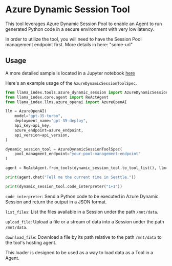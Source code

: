 # Azure Dynamic Session Tool

This tool leverages Azure Dynamic Session Pool to enable an Agent to run generated Python code in a secure environment with very low latency.

In order to utilize the tool, you will need to have the Session Pool management endpoint first. More details in here: "some-url"

## Usage

A more detailed sample is located in a Jupyter notebook [here](https://github.com/emptycrown/llama_index/tree/main/llama-index-integrations/tools/llama-index-tools-azure-dynamic-session/examples/azure_dynamic_session.ipynb)

Here's an example usage of the `AzureDynamicSessionToolSpec`.

```python
from llama_index.tools.azure_dynamic_session import AzureDynamicSessionToolSpec
from llama_index.core.agent import ReActAgent
from llama_index.llms.azure_openai import AzureOpenAI

llm = AzureOpenAI(
    model="gpt-35-turbo",
    deployment_name="gpt-35-deploy",
    api_key=api_key,
    azure_endpoint=azure_endpoint,
    api_version=api_version,
)

dynamic_session_tool = AzureDynamicSessionToolSpec(
    pool_managment_endpoint="your-pool-management-endpoint"
)

agent = ReActAgent.from_tools(dynamic_session_tool.to_tool_list(), llm=llm, verbose=True)

print(agent.chat("Tell me the current time in Seattle."))

print(dynamic_session_tool.code_interpreter("1+1"))
```

`code_interpreter`: Send a Python code to be executed in Azure Dynamic Session and return the output in a JSON format.

`list_files`: List the files available in a Session under the path `/mnt/data`.

`upload_file`: Upload a file or a stream of data into a Session under the path `/mnt/data`.

`download_file`: Download a file by its path relative to the path `/mnt/data` to the tool's hosting agent.

This loader is designed to be used as a way to load data as a Tool in a Agent.
